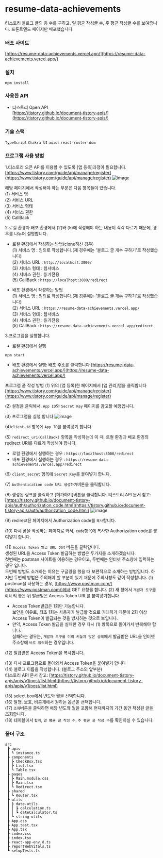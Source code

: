 # resume-data-achievements

티스토리 블로그 글의 총 수를 구하고, 일 평균 작성글 수, 주 평균 작성글 수를 보여줍니다.
프론트엔드 페이지만 배포했습니다.

### 배포 사이트  
[https://resume-data-achievements.vercel.app/](https://resume-data-achievements.vercel.app/)

### 설치
```
npm install
```

### 사용한 API
- 티스토리 Open API  
[https://tistory.github.io/document-tistory-apis/](https://tistory.github.io/document-tistory-apis/)  

### 기술 스택  
`TypeScript` `Chakra UI` `axios` `react-router-dom`  


### 프로그램 사용 방법
1.티스토리 오픈 API를 이용할 수 있도록 [앱 등록]과정이 필요합니다.  
[https://www.tistory.com/guide/api/manage/register](https://www.tistory.com/guide/api/manage/register)
![image](https://user-images.githubusercontent.com/86847564/230699489-625ac2b0-2c43-446e-ab42-dc13bdef03c2.png)

해당 페이지에서 작성해야 하는 부분은 다음 항목들이 있습니다.  
(1) 서비스 명  
(2) 서비스 URL  
(3) 서비스 형태  
(4) 서비스 권한  
(5) CallBack  

2.로컬 환경과 배포 환경에서 (2)와 (5)에 작성해야 하는 내용이 각각 다르기 때문에, 경우를 나누어 설명합니다.

- 로컬 환경에서 작성하는 방법(clone하신 경우)  
(1) 서비스 명 : 임의로 작성합니다.(제 경우에는 '블로그 글 개수 구하기'로 작성했습니다)   
(2) 서비스 URL : `http://localhost:3000/`  
(3) 서비스 형태 : 웹서비스  
(4) 서비스 권한 : 읽기전용  
(5) CallBack : `https://localhost:3000/redirect`  

- 배포 환경에서 작성하는 방법  
(1) 서비스 명 : 임의로 작성합니다.(제 경우에는 '블로그 글 개수 구하기'로 작성했습니다)  
(2) 서비스 URL : `https://resume-data-achievements.vercel.app/`  
(3) 서비스 형태 : 웹서비스  
(4) 서비스 권한 : 읽기전용  
(5) CallBack : `https://resume-data-achievements.vercel.app/redirect`  


3.프로그램을 실행합니다.
- 로컬 환경에서 실행
```
npm start
```  

- 배포 환경에서 실행: 배포 주소를 클릭합니다
[https://resume-data-achievements.vercel.app/](https://resume-data-achievements.vercel.app/)  

프로그램 폼 작성 방법
(1) 위의 [앱 등록]한 페이지에서 [앱 관리]탭을 클릭합니다
[https://www.tistory.com/guide/api/manage/register](https://www.tistory.com/guide/api/manage/register)

(2) 설정을 클릭해서, `App ID`와 `Secret Key` 페이지를 참고할 예정입니다.

(3) 프로그램을 실행 합니다
![image](https://user-images.githubusercontent.com/86847564/230700078-dbc93d8e-66c8-4551-8921-e2964b024d90.png)

(4)`client-id` 항목에 `App ID`를 붙여넣기 합니다  

(5) `redirect_uri(CallBack)` 항목을 작성하는데 이 때, 로컬 환경과 배포 환경의 redirect URI를 다르게 작성해야 합니다.
  - 로컬 환경에서 실행하는 경우 : `https://localhost:3000/redirect`  
  - 배포 환경에서 실행하는 경우 : `https://resume-data-achievements.vercel.app/redirect`  

(6) `client_secret` 항목에 `Secret Key`를 붙여넣기 합니다.  

(7) `Authentication code URL 생성하기`버튼을 클릭합니다.

(8) 생성된 링크를 클릭하고 [허가하기]버튼을 클릭합니다.
티스토리 API 문서 참고: [https://tistory.github.io/document-tistory-apis/auth/authorization_code.html](https://tistory.github.io/document-tistory-apis/auth/authorization_code.html)
![image](https://user-images.githubusercontent.com/86847564/230700460-f8764afc-ec9b-400a-b2eb-2aba27d1765d.png)

(9) redirect된 페이지에서 Authorization code를 `복사`합니다.

(10) 다시 폼을 작성하는 페이지로 와서, `code`항목에 복사한 Authorization code를 붙여넣기 합니다.

(11) `Access Token 발급 URL 생성` 버튼을 클릭합니다.  
생성된 URL을 Access Token 발급하는 방법은 두가지를 소개하겠습니다.  
첫번째는 postman 사이트를 이용하는 경우이고, 두번째는 인터넷 주소창에 입력하는 경우 입니다.  
두번째 방법도 소개하는 이유는 구글링을 했을 때 보편적으로 소개하는 방법입니다. 하지만 두번째 방법은 주의해야 할 부분이 있기 때문에 주의사항도 같이 작성합니다.
  (1) postman을 사용하는 경우, [https://www.postman.com/](https://www.postman.com/)에서 GET 요청을 합니다.
  (2) 새 창에서 `개발자 도구`를 `미리` 켜 놓은 뒤 발급받은 Access Token URL를 붙여넣기합니다.

- Access Token발급은 1회만 가능합니다.  
보안을 이유로, 최초 1회는 사용자가 발급할 것으로 기대하기 때문에 2회 이상 Access Token이 발급되는 것을 방지하는 것으로 보입니다.  
- 만약, Access Token 발급을 실패한 경우 다시 (1) 항목으로 돌아가서 반복해야 합니다.  
실패하는 경우는, `개발자 도구를 미리 켜놓지 않은 상태`에서 발급받은 URL을 인터넷 주소창에 `바로 입력`하는 경우입니다.  

(12) 발급받은 Access Token을 복사합니다.  

(13) 다시 프로그램으로 돌아와서 Access Token을 붙여넣기 합니다  
(14) 블로그 이름을 작성합니다. (블로그 주소의 앞부분)  
티스토리 API 문서 참고: [https://tistory.github.io/document-tistory-apis/apis/v1/post/list.html](https://tistory.github.io/document-tistory-apis/apis/v1/post/list.html)  

(15) select box에서 년도와 월을 선택합니다.  
(16) 발행, 보호, 비공개에서 원하는 옵션을 선택합니다.  
(17) `조회`버튼을 클릭하면 해당 년도와 월을 포함해 현재까지의 기간 동안 작성된 글을 조회합니다.  
(18) 테이블에서 `합계`, `일 평균 글 작성 수`, `주 평균 글 작성 수`를 확인하실 수 있습니다.  

### 폴더 구조
```
src  
 ┣ apis  
 ┃ ┗ instance.ts  
 ┣ components  
 ┃ ┣ CheckBox.tsx  
 ┃ ┣ List.tsx  
 ┃ ┗ Table.tsx  
 ┣ pages  
 ┃ ┣ Main.module.css  
 ┃ ┣ Main.tsx  
 ┃ ┗ Redirect.tsx  
 ┣ shared  
 ┃ ┗ Router.tsx  
 ┣ utils  
 ┃ ┣ date-utils  
 ┃ ┃ ┣ calculation.ts  
 ┃ ┃ ┗ dateCalculator.ts  
 ┃ ┗ string-utils  
 ┣ App.css  
 ┣ App.test.tsx  
 ┣ App.tsx  
 ┣ index.css  
 ┣ index.tsx  
 ┣ react-app-env.d.ts  
 ┣ reportWebVitals.ts  
 ┗ setupTests.ts  
 ```

